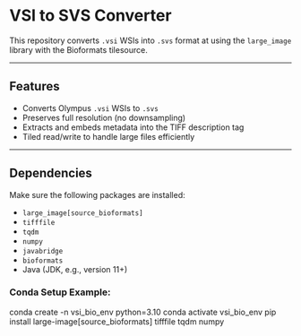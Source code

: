 # VSI to SVS Converter

This repository converts `.vsi` WSIs into `.svs` format at using the `large_image` library with the Bioformats tilesource.

---

## Features

- Converts Olympus `.vsi` WSIs to `.svs`
- Preserves full resolution (no downsampling)
- Extracts and embeds metadata into the TIFF description tag
- Tiled read/write to handle large files efficiently

---

## Dependencies

Make sure the following packages are installed:

- `large_image[source_bioformats]`
- `tifffile`
- `tqdm`
- `numpy`
- `javabridge`
- `bioformats`
- Java (JDK, e.g., version 11+)

### Conda Setup Example:

conda create -n vsi_bio_env python=3.10
conda activate vsi_bio_env
pip install large-image[source_bioformats] tifffile tqdm numpy
